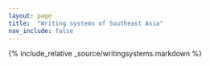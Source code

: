 ```yaml
---
layout: page
title:  "Writing systems of Southeast Asia"
nav_include: false
---
```


<div id="myTable" markdown="1">
{% include_relative _source/writingsystems.markdown %}
</div>